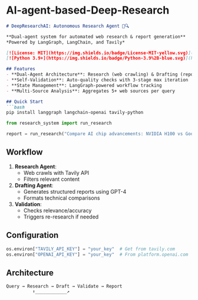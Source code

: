 # AI-agent-based-Deep-Research
```markdown
# DeepResearchAI: Autonomous Research Agent 🤖🔍

**Dual-agent system for automated web research & report generation**  
*Powered by LangGraph, LangChain, and Tavily*

[![License: MIT](https://img.shields.io/badge/License-MIT-yellow.svg)](https://opensource.org/licenses/MIT)
[![Python 3.9+](https://img.shields.io/badge/Python-3.9%2B-blue.svg)](https://python.org)

## Features
- **Dual-Agent Architecture**: Research (web crawling) & Drafting (report generation) agents
- **Self-Validation**: Auto-quality checks with 3-stage max iteration
- **State Management**: LangGraph-powered workflow tracking
- **Multi-Source Analysis**: Aggregates 5+ web sources per query

## Quick Start
```bash
pip install langgraph langchain-openai tavily-python
```
```python
from research_system import run_research

report = run_research("Compare AI chip advancements: NVIDIA H100 vs Google TPU v5")
```

## Workflow
1. **Research Agent**:  
   - Web crawls with Tavily API
   - Filters relevant content
2. **Drafting Agent**:  
   - Generates structured reports using GPT-4
   - Formats technical comparisons
3. **Validation**:  
   - Checks relevance/accuracy
   - Triggers re-research if needed

## Configuration
```python
os.environ["TAVILY_API_KEY"] = "your_key"  # Get from tavily.com
os.environ["OPENAI_API_KEY"] = "your_key"  # From platform.openai.com
```

## Architecture
```
Query → Research → Draft → Validate → Report  
          ↑____________↗
```
